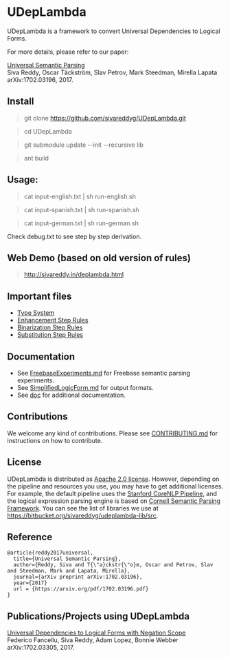 # UDepLambda

UDepLambda is a framework to convert Universal Dependencies to Logical Forms. 

For more details, please refer to our paper:

[Universal Semantic Parsing](https://arxiv.org/pdf/1702.03196)  
Siva Reddy, Oscar Täckström, Slav Petrov, Mark Steedman, Mirella Lapata  
arXiv:1702.03196, 2017.

## Install

> git clone https://github.com/sivareddyg/UDepLambda.git

> cd UDepLambda

> git submodule update --init --recursive lib

> ant build

## Usage:

> cat input-english.txt | sh run-english.sh

> cat input-spanish.txt | sh run-spanish.sh

> cat input-german.txt | sh run-german.sh

Check debug.txt to see step by step derivation.

## Web Demo (based on old version of rules)

> http://sivareddy.in/deplambda.html

## Important files

* [Type System](lib_data/ud.types.txt)
* [Enhancement Step Rules](lib_data/ud-enhancement-rules.proto)
* [Binarization Step Rules](lib_data/ud-obliqueness-hierarchy.proto)
* [Substitution Step Rules](lib_data/ud-substitution-rules.proto)

## Documentation
* See [FreebaseExperiments.md](doc/FreebaseExperiments.md) for Freebase semantic parsing experiments.
* See [SimplifiedLogicForm.md](doc/SimplifiedLogicForm.md) for output formats.
* See [doc](doc/) for additional documentation.

## Contributions

We welcome any kind of contributions. Please see [CONTRIBUTING.md](CONTRIBUTING.md) for instructions on how to contribute.

## License

UDepLambda is distributed as [Apache 2.0 license](LICENSE). However, depending on the pipeline and resources you use, you may have to get additional licenses. For example, the default pipeline uses the [Stanford CoreNLP Pipeline](https://github.com/stanfordnlp/CoreNLP), and the logical expression parsing engine is based on [Cornell Semantic Parsing Framework](https://github.com/cornell-lic/spf). You can see the list of libraries we use at https://bitbucket.org/sivareddyg/udeplambda-lib/src. 

## Reference

```
@article{reddy2017universal,
  title={Universal Semantic Parsing},
  author={Reddy, Siva and T{\"a}ckstr{\"o}m, Oscar and Petrov, Slav and Steedman, Mark and Lapata, Mirella},
  journal={arXiv preprint arXiv:1702.03196},
  year={2017}
  url = {https://arxiv.org/pdf/1702.03196.pdf}
}
```

## Publications/Projects using UDepLambda

[Universal Dependencies to Logical Forms with Negation Scope](https://arxiv.org/pdf/1702.03305.pdf)  
Federico Fancellu, Siva Reddy, Adam Lopez, Bonnie Webber  
arXiv:1702.03305, 2017.

